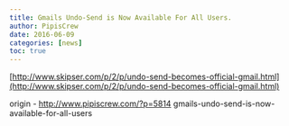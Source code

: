 ```yaml
---
title: Gmails Undo-Send is Now Available For All Users.
author: PipisCrew
date: 2016-06-09
categories: [news]
toc: true
---
```


[http://www.skipser.com/p/2/p/undo-send-becomes-official-gmail.html](http://www.skipser.com/p/2/p/undo-send-becomes-official-gmail.html)

origin - http://www.pipiscrew.com/?p=5814 gmails-undo-send-is-now-available-for-all-users